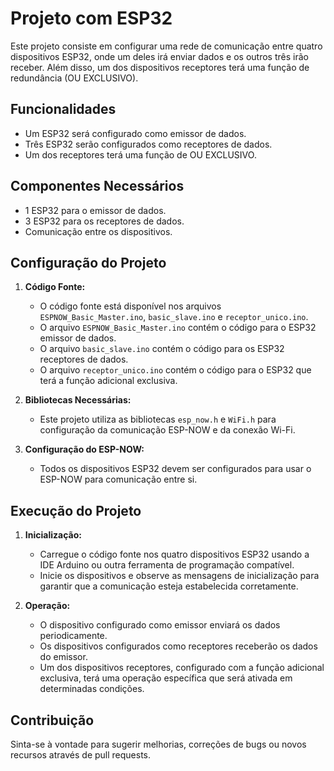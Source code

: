 # Projeto com ESP32

Este projeto consiste em configurar uma rede de comunicação entre quatro dispositivos ESP32, onde um deles irá enviar dados e os outros três irão receber. Além disso, um dos dispositivos receptores terá uma função de redundância (OU EXCLUSIVO).

## Funcionalidades

- Um ESP32 será configurado como emissor de dados.
- Três ESP32 serão configurados como receptores de dados.
- Um dos receptores terá uma função de OU EXCLUSIVO.

## Componentes Necessários

- 1 ESP32 para o emissor de dados.
- 3 ESP32 para os receptores de dados.
- Comunicação entre os dispositivos.

## Configuração do Projeto

1. **Código Fonte:**
   - O código fonte está disponível nos arquivos `ESPNOW_Basic_Master.ino`, `basic_slave.ino` e `receptor_unico.ino`.
   - O arquivo `ESPNOW_Basic_Master.ino` contém o código para o ESP32 emissor de dados.
   - O arquivo `basic_slave.ino` contém o código para os ESP32 receptores de dados.
   - O arquivo `receptor_unico.ino` contém o código para o ESP32 que terá a função adicional exclusiva.

2. **Bibliotecas Necessárias:**
   - Este projeto utiliza as bibliotecas `esp_now.h` e `WiFi.h` para configuração da comunicação ESP-NOW e da conexão Wi-Fi.

3. **Configuração do ESP-NOW:**
   - Todos os dispositivos ESP32 devem ser configurados para usar o ESP-NOW para comunicação entre si.
   
## Execução do Projeto

1. **Inicialização:**
   - Carregue o código fonte nos quatro dispositivos ESP32 usando a IDE Arduino ou outra ferramenta de programação compatível.
   - Inicie os dispositivos e observe as mensagens de inicialização para garantir que a comunicação esteja estabelecida corretamente.

2. **Operação:**
   - O dispositivo configurado como emissor enviará os dados periodicamente.
   - Os dispositivos configurados como receptores receberão os dados do emissor.
   - Um dos dispositivos receptores, configurado com a função adicional exclusiva, terá uma operação específica que será ativada em determinadas condições.

## Contribuição

Sinta-se à vontade para sugerir melhorias, correções de bugs ou novos recursos através de pull requests.
